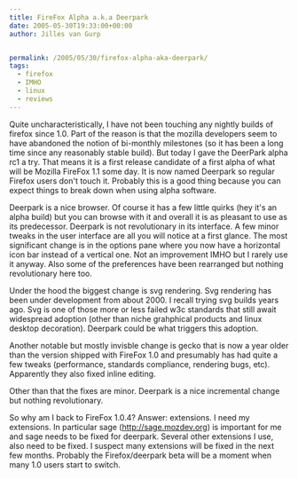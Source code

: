 ```yaml
---
title: FireFox Alpha a.k.a Deerpark
date: 2005-05-30T19:33:00+00:00
author: Jilles van Gurp


permalink: /2005/05/30/firefox-alpha-aka-deerpark/
tags:
  - firefox
  - IMHO
  - linux
  - reviews
---
```

 Quite uncharacteristically, I have not been touching any nightly builds of firefox since 1.0. Part of the reason is that the mozilla developers seem to have abandoned the notion of bi-monthly milestones (so it has been a long time since any reasonably stable build). But today I gave the DeerPark alpha rc1 a try. That means it is a first release candidate of a first alpha of what will be Mozilla FireFox 1.1 some day. It is now named Deerpark so regular Firefox users don't touch it. Probably this is a good thing because you can expect things to break down when using alpha software.

Deerpark is a nice browser. Of course it has a few little quirks (hey it's an alpha build) but you can browse with it and overall it is as pleasant to use as its predecessor. Deerpark is not revolutionary in its interface. A few minor tweaks in the user interface are all you will notice at a first glance. The most significant change is in the options pane where you now have a horizontal icon bar instead of a vertical one. Not an improvement IMHO but I rarely use it anyway. Also some of the preferences have been rearranged but nothing revolutionary here too.

Under the hood the biggest change is svg rendering. Svg rendering has been under development from about 2000. I recall trying svg builds years ago. Svg is one of those more or less failed w3c standards that still await widespread adoption (other than niche grahphical products and linux desktop decoration). Deerpark could be what triggers this adoption.

Another notable but mostly invisble change is gecko that is now a year older than the version shipped with FireFox 1.0 and presumably has had quite a few tweaks (performance, standards compliance, rendering bugs, etc). Apparently they also fixed inline editing.

Other than that the fixes are minor. Deerpark is a nice incremental change but nothing revolutionary.

So why am I back to FireFox 1.0.4? Answer: extensions. I need my extensions. In particular sage (http://sage.mozdev.org) is important for me and sage needs to be fixed for deerpark. Several other extensions I use, also need to be fixed. I suspect many extensions will be fixed in the next few months. Probably the Firefox/deerpark beta will be a moment when many 1.0 users start to switch. 